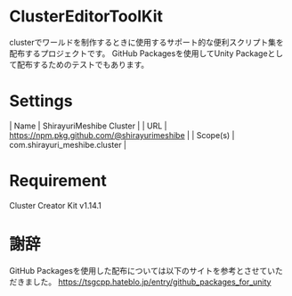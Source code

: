 # ClusterEditorToolKit
clusterでワールドを制作するときに使用するサポート的な便利スクリプト集を配布するプロジェクトです。
GitHub Packagesを使用してUnity Packageとして配布するためのテストでもあります。

# Settings
| Name     | ShirayuriMeshibe Cluster |
| URL      | https://npm.pkg.github.com/@shirayurimeshibe |
| Scope(s) | com.shirayuri_meshibe.cluster |

# Requirement
Cluster Creator Kit v1.14.1

# 謝辞
GitHub Packagesを使用した配布については以下のサイトを参考とさせていただきました。
https://tsgcpp.hateblo.jp/entry/github_packages_for_unity